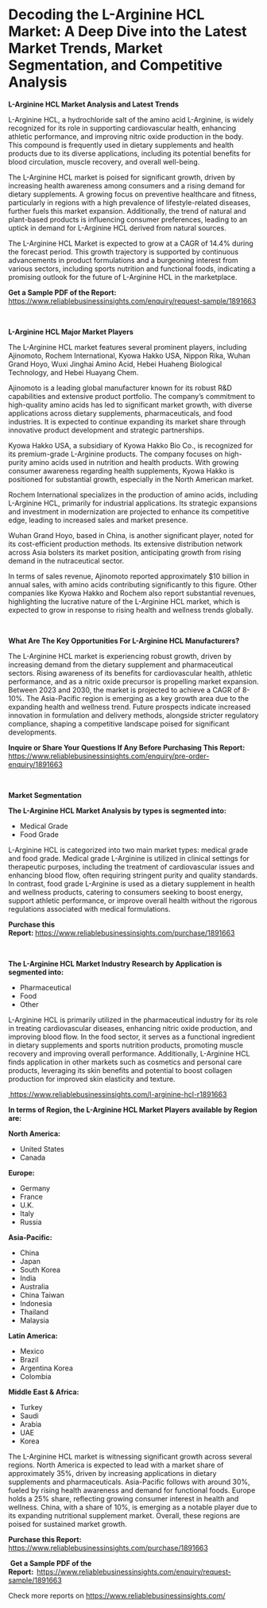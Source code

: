 <p><h1>Decoding the L-Arginine HCL Market: A Deep Dive into the Latest Market Trends, Market Segmentation, and Competitive Analysis</h1></p><p><strong>L-Arginine HCL Market Analysis and Latest Trends</strong></p>
<p><p>L-Arginine HCL, a hydrochloride salt of the amino acid L-Arginine, is widely recognized for its role in supporting cardiovascular health, enhancing athletic performance, and improving nitric oxide production in the body. This compound is frequently used in dietary supplements and health products due to its diverse applications, including its potential benefits for blood circulation, muscle recovery, and overall well-being.</p><p>The L-Arginine HCL market is poised for significant growth, driven by increasing health awareness among consumers and a rising demand for dietary supplements. A growing focus on preventive healthcare and fitness, particularly in regions with a high prevalence of lifestyle-related diseases, further fuels this market expansion. Additionally, the trend of natural and plant-based products is influencing consumer preferences, leading to an uptick in demand for L-Arginine HCL derived from natural sources.</p><p>The L-Arginine HCL Market is expected to grow at a CAGR of 14.4% during the forecast period. This growth trajectory is supported by continuous advancements in product formulations and a burgeoning interest from various sectors, including sports nutrition and functional foods, indicating a promising outlook for the future of L-Arginine HCL in the marketplace.</p></p>
<p><strong>Get a Sample PDF of the Report:&nbsp;</strong> <a href="https://www.reliablebusinessinsights.com/enquiry/request-sample/1891663?utm_campaign=101&utm_medium=2&utm_source=Github&utm_content=ia&utm_term=14012025&utm_id=l-arginine-hcl">https://www.reliablebusinessinsights.com/enquiry/request-sample/1891663</a></p>
<p>&nbsp;</p>
<p><strong>L-Arginine HCL Major Market Players</strong></p>
<p><p>The L-Arginine HCL market features several prominent players, including Ajinomoto, Rochem International, Kyowa Hakko USA, Nippon Rika, Wuhan Grand Hoyo, Wuxi Jinghai Amino Acid, Hebei Huaheng Biological Technology, and Hebei Huayang Chem. </p><p>Ajinomoto is a leading global manufacturer known for its robust R&D capabilities and extensive product portfolio. The company’s commitment to high-quality amino acids has led to significant market growth, with diverse applications across dietary supplements, pharmaceuticals, and food industries. It is expected to continue expanding its market share through innovative product development and strategic partnerships.</p><p>Kyowa Hakko USA, a subsidiary of Kyowa Hakko Bio Co., is recognized for its premium-grade L-Arginine products. The company focuses on high-purity amino acids used in nutrition and health products. With growing consumer awareness regarding health supplements, Kyowa Hakko is positioned for substantial growth, especially in the North American market.</p><p>Rochem International specializes in the production of amino acids, including L-Arginine HCL, primarily for industrial applications. Its strategic expansions and investment in modernization are projected to enhance its competitive edge, leading to increased sales and market presence.</p><p>Wuhan Grand Hoyo, based in China, is another significant player, noted for its cost-efficient production methods. Its extensive distribution network across Asia bolsters its market position, anticipating growth from rising demand in the nutraceutical sector.</p><p>In terms of sales revenue, Ajinomoto reported approximately $10 billion in annual sales, with amino acids contributing significantly to this figure. Other companies like Kyowa Hakko and Rochem also report substantial revenues, highlighting the lucrative nature of the L-Arginine HCL market, which is expected to grow in response to rising health and wellness trends globally.</p></p>
<p>&nbsp;</p>
<p><strong>What Are The Key Opportunities For L-Arginine HCL Manufacturers?</strong></p>
<p><p>The L-Arginine HCL market is experiencing robust growth, driven by increasing demand from the dietary supplement and pharmaceutical sectors. Rising awareness of its benefits for cardiovascular health, athletic performance, and as a nitric oxide precursor is propelling market expansion. Between 2023 and 2030, the market is projected to achieve a CAGR of 8-10%. The Asia-Pacific region is emerging as a key growth area due to the expanding health and wellness trend. Future prospects indicate increased innovation in formulation and delivery methods, alongside stricter regulatory compliance, shaping a competitive landscape poised for significant developments.</p></p>
<p><strong>Inquire or Share Your Questions If Any Before Purchasing This Report:</strong> <a href="https://www.reliablebusinessinsights.com/enquiry/pre-order-enquiry/1891663?utm_campaign=101&utm_medium=2&utm_source=Github&utm_content=ia&utm_term=14012025&utm_id=l-arginine-hcl">https://www.reliablebusinessinsights.com/enquiry/pre-order-enquiry/1891663</a></p>
<p>&nbsp;</p>
<p><strong>Market Segmentation</strong></p>
<p><strong>The L-Arginine HCL Market Analysis by types is segmented into:</strong></p>
<p><ul><li>Medical Grade</li><li>Food Grade</li></ul></p>
<p><p>L-Arginine HCL is categorized into two main market types: medical grade and food grade. Medical grade L-Arginine is utilized in clinical settings for therapeutic purposes, including the treatment of cardiovascular issues and enhancing blood flow, often requiring stringent purity and quality standards. In contrast, food grade L-Arginine is used as a dietary supplement in health and wellness products, catering to consumers seeking to boost energy, support athletic performance, or improve overall health without the rigorous regulations associated with medical formulations.</p></p>
<p><strong>Purchase this Report:&nbsp;</strong><a href="https://www.reliablebusinessinsights.com/purchase/1891663?utm_campaign=101&utm_medium=2&utm_source=Github&utm_content=ia&utm_term=14012025&utm_id=l-arginine-hcl">https://www.reliablebusinessinsights.com/purchase/1891663</a></p>
<p>&nbsp;</p>
<p><strong>The L-Arginine HCL Market Industry Research by Application is segmented into:</strong></p>
<p><ul><li>Pharmaceutical</li><li>Food</li><li>Other</li></ul></p>
<p><p>L-Arginine HCL is primarily utilized in the pharmaceutical industry for its role in treating cardiovascular diseases, enhancing nitric oxide production, and improving blood flow. In the food sector, it serves as a functional ingredient in dietary supplements and sports nutrition products, promoting muscle recovery and improving overall performance. Additionally, L-Arginine HCL finds application in other markets such as cosmetics and personal care products, leveraging its skin benefits and potential to boost collagen production for improved skin elasticity and texture.</p></p>
<p><a href="https://www.reliablebusinessinsights.com/l-arginine-hcl-r1891663?utm_campaign=101&utm_medium=2&utm_source=Github&utm_content=ia&utm_term=14012025&utm_id=l-arginine-hcl">&nbsp;https://www.reliablebusinessinsights.com/l-arginine-hcl-r1891663</a></p>
<p><strong>In terms of Region, the L-Arginine HCL Market Players available by Region are:</strong></p>
<p>
    <p> <strong> North America: </strong>
        <ul>
            <li>United States</li>
            <li>Canada</li>
        </ul>
        </p> 
    <p> <strong> Europe: </strong>
        <ul>
            <li>Germany</li>
            <li>France</li>
            <li>U.K.</li>
            <li>Italy</li>
            <li>Russia</li>
        </ul>
        </p> 
    <p> <strong> Asia-Pacific: </strong>
        <ul>
            <li>China</li>
            <li>Japan</li>
            <li>South Korea</li>
            <li>India</li>
            <li>Australia</li>
            <li>China Taiwan</li>
            <li>Indonesia</li>
            <li>Thailand</li>
            <li>Malaysia</li>
        </ul>
        </p> 
    <p> <strong> Latin America: </strong>
        <ul>
            <li>Mexico</li>
            <li>Brazil</li>
            <li>Argentina Korea</li>
            <li>Colombia</li>
        </ul>
        </p> 
    <p> <strong> Middle East & Africa: </strong>
        <ul>
            <li>Turkey</li>
            <li>Saudi</li>
            <li>Arabia</li>
            <li>UAE</li>
            <li>Korea</li>
        </ul>
    </p>
    </p>
<p><p>The L-Arginine HCL market is witnessing significant growth across several regions. North America is expected to lead with a market share of approximately 35%, driven by increasing applications in dietary supplements and pharmaceuticals. Asia-Pacific follows with around 30%, fueled by rising health awareness and demand for functional foods. Europe holds a 25% share, reflecting growing consumer interest in health and wellness. China, with a share of 10%, is emerging as a notable player due to its expanding nutritional supplement market. Overall, these regions are poised for sustained market growth.</p></p>
<p><strong>Purchase this Report: </strong><a href="https://www.reliablebusinessinsights.com/purchase/1891663?utm_campaign=101&utm_medium=2&utm_source=Github&utm_content=ia&utm_term=14012025&utm_id=l-arginine-hcl">https://www.reliablebusinessinsights.com/purchase/1891663</a></p>
<p>&nbsp;<strong>Get a Sample PDF of the Report:&nbsp;&nbsp;</strong><a href="https://www.reliablebusinessinsights.com/enquiry/request-sample/1891663?utm_campaign=101&utm_medium=2&utm_source=Github&utm_content=ia&utm_term=14012025&utm_id=l-arginine-hcl">https://www.reliablebusinessinsights.com/enquiry/request-sample/1891663</a></p>
<p><strong></strong></p>
<p>Check more reports on <a href="https://www.reliablebusinessinsights.com/?utm_campaign=101&utm_medium=2&utm_source=Github&utm_content=ia&utm_term=14012025&utm_id=l-arginine-hcl">https://www.reliablebusinessinsights.com/</a></p>